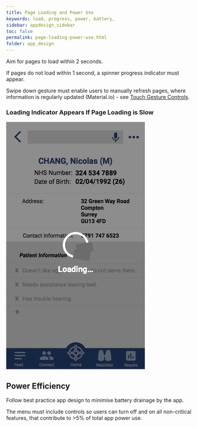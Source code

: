 ```yaml
---
title: Page Loading and Power Use
keywords: load, progress, power, battery, 
sidebar: appdesign_sidebar
toc: false
permalink: page-loading-power-use.html
folder: app_design 
---
```


Aim for pages to load within 2 seconds.  

If pages do not load within 1 second, a spinner progress indicator must appear. 

Swipe down gesture must enable users to manually refresh pages, where information is regularly updated (Material.io) - see [Touch Gesture Controls](/touch-gesture-control.html).  

### Loading Indicator Appears If Page Loading is Slow
<img class="img-responsive img-thumbnail" src="/images/examples/design-standards-loading-page.png">

## Power Efficiency
Follow best practice app design to minimise battery drainage by the app.  
 
The menu must include controls so users can turn off and on all non-critical features, that contribute to >5% of total app power use.